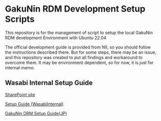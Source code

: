 # GakuNin RDM Development Setup Scripts
This repository is for the management of script to setup the local GakuNin RDM
development Environment with Ubuntu 22.04

The official development guide is provided from NII, so you should follow the
instructions described there.
But for some steps, there may be an issue, and this repository was created to
put all findings and workaround to overcome them. It may be environment
dependent, so for now, it is just for internal memo.

## Wasabi Internal Setup Guide

[SharePoint site](https://wasabicloud.sharepoint.com/sites/WasabiJapanSite/SE%20%20Engineering/Forms/AllItems.aspx?id=%2Fsites%2FWasabiJapanSite%2FSE%20%20Engineering%2FOpportunities%2F%5B2024%5D%20%E5%AD%A6%E8%AA%8D%E3%82%AF%E3%83%A9%E3%82%A6%E3%83%89%20%28GakuNin%20Cloud%29%2F%E6%8B%A1%E5%BC%B5%E3%82%B9%E3%83%88%E3%83%AC%E3%83%BC%E3%82%B8%20%28Storage%20Addons%20for%20GakuNin%20RDM%29%2F%E8%A9%95%E4%BE%A1%E3%83%86%E3%82%B9%E3%83%88%2FGakuNin%20RDM%20Development%20Environment%20Setup&viewid=9c2a6442%2D4662%2D41a7%2Dabd1%2D58b6ed663d20)

[Setup Guide (WasabiInternal)](https://wasabicloud.sharepoint.com/:w:/r/sites/WasabiJapanSite/_layouts/15/Doc.aspx?sourcedoc=%7B9B69B0D6-AB19-486B-8C64-A90544AEFAFC%7D&file=GakuNin%20RDM%20Setup%20Details.docx&action=default&mobileredirect=true)

[GakuNin DRM Setup Guide(JP)](https://github.com/RCOSDP/RDM-developer-guide/blob/master/Environment.md)
